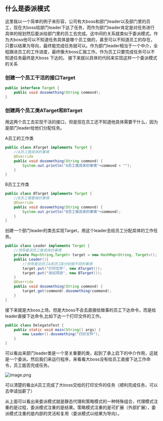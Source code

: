 ## 什么是委派模式

这里我以一个简单的例子来形容，公司有大boss和部门leader以及部门里的员工，现在大boss给部门leader下达了任务，而作为部门leader肯定是对任务进行具体的规划然后委派给部门里的员工去完成。这中间的关系就类似于委派模式。作为大boss他可以不知道任务具体是哪个员工做的，甚至可以不知道员工的存在，只要以结果为导向，最终能完成任务就可以。作为部门leader相当于一个中介，全程跟进员工的工作进度，最终像大boss汇报工作。作为员工只要完成任务可以不知道任务最终是大boss 下达的。
接下来就以具体的代码来实现这样一个委派模式的关系

### 创建一个员工干活的接口Target

```java
public interface Target {
    public void dosomething(String commond);
}
```

### 创建两个员工类ATarget和BTarget

用这两个员工去实现干活的接口，但是现在员工还不知道他具体需要干什么，因为是部门leader给他们分配任务。

A员工的工作类
```java
public class ATarget implements Target {
    //A员工做具体的事情
    @Override
    public void dosomething(String commond) {
        System.out.println("A员工做具体的事情"+commond + "");
    }
}
```

B员工工作类

```java
public class BTarget implements Target {
    //B员工需要做的事情
    @Override
    public void dosomething(String commond) {
        System.out.println("B员工做具体的事情"+commond);
    }
}
```
创建一个部门leader的类去实现Target，用这个leader去给员工分配具体的工作任务。

```java
public class Leader implements Target {
    //领导委派员工做具体的事情
    private Map<String,Target> target = new HashMap<String, Target>();
    public Leader(){
        //领导委派员工A和员工B分别做不同的事情
        target.put("打印文件", new ATarget());
        target.put("测试项目", new BTarget());
    }
    @Override
    public void dosomething(String commond) {
        target.get(commond).dosomething(commond);
    }
}
```
接下来就是大boss上场，但是大boss不会去直接给做事的员工下达命令，而是给leader直接下达命令,比如下达一个打印文件的工作。
```java
public class DelegateTest {
    public static void main(String[] args) {
        new Leader().dosomething("打印文件");
    }
}
```
可以看出来部门leader类是一个至关重要的类，起到了承上启下的中介作用，这就是一个委派。然后我们来运行程序，来看看大boss没有给员工直接下达工作命令，员工能否完成任务。

![image.png](https://upload-images.jianshu.io/upload_images/15533540-60424a7bb99870b9.png?imageMogr2/auto-orient/strip%7CimageView2/2/w/1240)

可以清楚的看出A员工完成了大boss交给的打印文件的任务（顺利完成任务，可以去申请加薪了）

从上面可以看出来委派模式就是静态代理和策略模式的一种特殊组合，代理模式注重的是过程，委派模式注重的是结果。策略模式注重的是可扩展（外部扩展），委派模式注重的是内部的灵活和复用（委派模式以结果为导向）。

